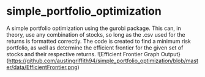 # simple_portfolio_optimization
A simple portfolio optimization using the gurobi package. This can, in theory, use any combination of stocks, so long as the .csv used for the returns is formatted correctly.
The code is created to find a minimum risk portfolio, as well as determine the efficient frontier for the given set of stocks and their respective returns.
![Efficient Frontier Graph Output}(https://github.com/austingriffith94/simple_portfolio_optimization/blob/master/data/EfficientFrontier.png)
